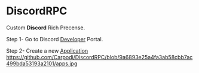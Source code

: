 # DiscordRPC
Custom **Discord** Rich Precense.

Step 1- Go to Discord [Developer](https://discord.dev) Portal. 


Step 2- Create a new [Application](https://discord.com/developers/applications)
https://github.com/Carpodi/DiscordRPC/blob/9a6893e25a4fa3ab58cbb7ac499bda53193a2101/apps.jpg

